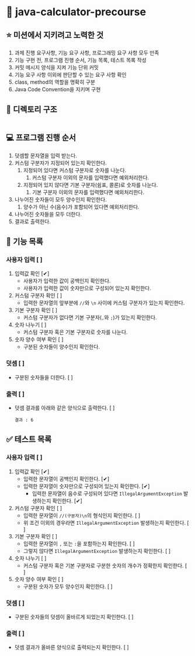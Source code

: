 # 🧮 java-calculator-precourse

## ⭐️ 미션에서 지키려고 노력한 것
1. 과제 진행 요구사항, 기능 요구 사항, 프로그래밍 요구 사항 모두 만족
2. 기능 구현 전, 프로그램 진행 순서, 기능 목록, 테스트 목록 작성
3. 커밋 메시지 양식을 지켜 기능 단위 커밋
4. 기능 요구 사항 이외에 판단할 수 있는 요구 사항 확인
5. class, method의 역할을 명확히 구분
6. Java Code Convention을 지키며 구현

## 🧬 디렉토리 구조
```bash

```

## 💻 프로그램 진행 순서
1. 덧셈할 문자열을 입력 받는다.
2. 커스텀 구분자가 지정되어 있는지 확인한다.
   1. 지정되어 있다면 커스텀 구분자로 숫자를 나눈다.
      1. 커스텀 구분자 이외의 문자를 입력했다면 예외처리한다.
   2. 지정되어 있지 않다면 기본 구분자(쉼표, 콜론)로 숫자를 나눈다.
      1. 기본 구분자 이외의 문자를 입력했다면 예외처리한다.
3. 나누어진 숫자들이 모두 양수인지 확인한다.
   1. 양수가 아닌 수(음수)가 포함되어 있다면 예외처리한다.
4. 나누어진 숫자들을 모두 더한다.
5. 결과로 출력한다.

## 🧮 기능 목록
### 사용자 입력 [ ]
1. 입력값 확인 [✔]
   * 사용자가 입력한 값이 공백인지 확인한다.
   * 사용자가 입력한 값이 숫자만으로 구성되어 있는지 확인한다.
2. 커스텀 구분자 확인 [ ]
   * 입력한 문자열의 앞부분에 ``//``와 ``\n`` 사이에 커스텀 구분자가 있는지 확인한다.
3. 기본 구분자 확인 [ ]
   * 커스텀 구분자가 없다면 기본 구분자(``,``와 ``;``)가 있는지 확인한다.
4. 숫자 나누기 [ ]
   * 커스텀 구분자 혹은 기본 구분자로 숫자를 나눈다.
5. 숫자 양수 여부 확인 [ ] 
   * 구분된 숫자들이 양수인지 확인한다.
### 덧셈 [ ]
* 구분된 숫자들을 더한다. [ ]
### 출력 [ ]
* 덧셈 결과를 아래와 같은 양식으로 출력한다. [ ]
    ```
   결과 : 6
    ```

## ✅ 테스트 목록
### 사용자 입력 [ ]
1. 입력값 확인 [✔]
   * 입력한 문자열이 공백인지 확인한다. [✔]
   * 입력한 문자열이 숫자만으로 구성되어 있는지 확인한다. [✔]
     * 입력한 문자열이 음수로 구성되어 있다면 ``IllegalArgumentException`` 발생하는지 확인한다. [✔]
2. 커스텀 구분자 확인 [ ]
    * 입력한 문자열이 ``//(구분자)\n``의 형식인지 확인한다. [ ]
    * 위 조건 이외의 경우라면 ``IllegalArgumentException`` 발생하는지 확인한다. [ ]
3. 기본 구분자 확인 [ ]
    * 입력한 문자열이 ``,`` 또는 ``:``을 포함하는지 확인한다. [ ]
    * 그렇지 않다면 ``IllegalArgumentException`` 발생하는지 확인한다. [ ]
4. 숫자 나누기 [ ]
    * 커스텀 구분자 혹은 기본 구분자로 구분한 숫자의 개수가 정확한지 확인한다. [ ]
5. 숫자 양수 여부 확인 [ ]
    * 구분된 숫자가 모두 양수인지 확인한다. [ ]
### 덧셈 [ ]
* 구분된 숫자들의 덧셈이 올바르게 되었는지 확인한다. [ ]
### 출력 [ ]
* 덧셈 결과가 올바른 양식으로 출력되는지 확인한다. [ ]